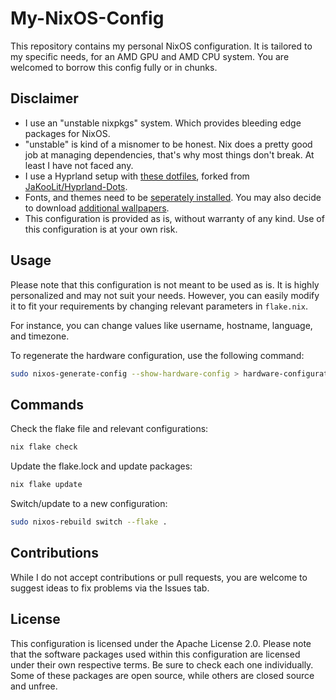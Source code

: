 # My-NixOS-Config

This repository contains my personal NixOS configuration. It is tailored to my specific needs, for an AMD GPU and AMD CPU system.
You are welcomed to borrow this config fully or in chunks.

## Disclaimer

* I use an "unstable nixpkgs" system. Which provides bleeding edge packages for NixOS.
* "unstable" is kind of a misnomer to be honest. Nix does a pretty good job at managing dependencies, that's why most things don't break. At least I have not faced any.
* I use a Hyprland setup with [these dotfiles](https://github.com/JohnRTitor/Hyprland-Dots), forked from [JaKooLit/Hyprland-Dots](https://github.com/JaKooLit/Hyprland-Dots).
* Fonts, and themes need to be [seperately installed](https://github.com/JaKooLit/GTK-themes-icons). You may also decide to download [additional wallpapers](https://github.com/JaKooLit/Wallpaper-Bank/tree/main/wallpapers).
* This configuration is provided as is, without warranty of any kind. Use of this configuration is at your own risk.

## Usage

Please note that this configuration is not meant to be used as is. It is highly personalized and may not suit your needs. However, you can easily modify it to fit your requirements by changing relevant parameters in `flake.nix`.

For instance, you can change values like username, hostname, language, and timezone.

To regenerate the hardware configuration, use the following command:

```bash
sudo nixos-generate-config --show-hardware-config > hardware-configuration.nix
```

## Commands

Check the flake file and relevant configurations:

```bash
nix flake check
```

Update the flake.lock and update packages:

```bash
nix flake update
```

Switch/update to a new configuration:

```bash
sudo nixos-rebuild switch --flake .
```

## Contributions

While I do not accept contributions or pull requests, you are welcome to suggest ideas to fix problems via the Issues tab.

## License

This configuration is licensed under the Apache License 2.0. Please note that the software packages used within this configuration are licensed under their own respective terms. Be sure to check each one individually. Some of these packages are open source, while others are closed source and unfree.
